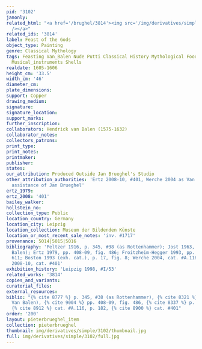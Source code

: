 ```yaml
---
pid: '3102'
janonly: 
related_html: "<a href='/brughel/3814'><img src='/img/derivatives/simple/3814/thumbnail.jpg'
  /></a>"
related_ids: '3814'
label: Feast of the Gods
object_type: Painting
genre: Classical Mythology
tags: Feasting Van_Balen Nude Putti Classical History Mythological Food Fruit Household_items
  Musical_instruments Shells
realdate: 1605-1606
height_cm: '33.5'
width_cm: '46'
diameter_cm: 
plate_dimensions: 
support: Copper
drawing_medium: 
signature: 
signature_location: 
support_marks: 
further_inscription: 
collaborators: Hendrick van Balen (1575-1632)
collaborator_notes: 
collectors_patrons: 
print_type: 
print_notes: 
printmaker: 
publisher: 
states: 
our_attribution: Produced Outside Jan Brueghel's Studio
other_attribution_authorities: 'Ertz 2008-10, #401, Werche 2004 as Van Balen without
  assistance of Jan Brueghel'
ertz_1979: 
ertz_2008: '401'
bailey_walker: 
hollstein_no: 
collection_type: Public
location_country: Germany
location_city: Leipzig
location_collection: Museum der Bildenden Künste
location_or_most_recent_sale_notes: 'inv. #1717'
provenance: 5014|5015|5016
bibliography: 'Peltzer 1916, p. 345, #38 (as Rottenhammer); Jost 1963, p. 96 (as Van
  Balen); Ertz 1979, pp. 408-09, fig. 486; Froitzheim-Hegger 1993, pp. 167-60, n.
  611; Boston 1993 (exh. cat.), p. 17, fig. 8; Werche 2004, cat. #A.116, p. 182; Ertz
  2008-10, cat. #401'
exhibition_history: 'Leipzig 1998, #I/53'
related_works: '3814'
copies_and_variants: 
curatorial_files: 
external_resources: 
biblio: "{% cite 8777 %} p. 345, #38 (as Rottenhammer), {% cite 8321 %} p. 96 (as
  Van Balen), {% cite 9004 %} pp. 408-09, fig. 486, {% cite 8337 %} p. 17, fig. 8,
  {% cite 8912 %} cat. #A.116, p. 182, {% cite 8900 %} cat. #401"
order: '200'
layout: pieterbrueghel_item
collection: pieterbrueghel
thumbnail: img/derivatives/simple/3102/thumbnail.jpg
full: img/derivatives/simple/3102/full.jpg
---
```

